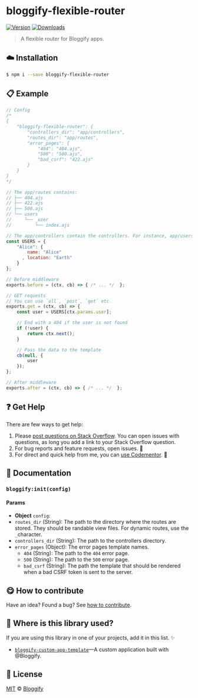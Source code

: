 
# bloggify-flexible-router

 [![Version](https://img.shields.io/npm/v/bloggify-flexible-router.svg)](https://www.npmjs.com/package/bloggify-flexible-router) [![Downloads](https://img.shields.io/npm/dt/bloggify-flexible-router.svg)](https://www.npmjs.com/package/bloggify-flexible-router)

> A flexible router for Bloggify apps.

## :cloud: Installation

```sh
$ npm i --save bloggify-flexible-router
```


## :clipboard: Example



```js
// Config
/*
{
    "bloggify-flexible-router": {
        "controllers_dir": "app/controllers",
        "routes_dir": "app/routes",
        "error_pages": {
            "404": "404.ajs",
            "500": "500.ajs",
            "bad_csrf": "422.ajs"
        }
    }
}
*/

// The app/routes contains:
// ├── 404.ajs
// ├── 422.ajs
// ├── 500.ajs
// └── users
//     └── _user
//         └── index.ajs

// The app/controllers contain the controllers. For instance, app/users/_user/index.js would look like this:
const USERS = {
    "Alice": {
        name: "Alice"
      , location: "Earth"
    }
};

// Before middleware
exports.before = (ctx, cb) => { /* ... */  };

// GET requests
// You can use `all`, `post`, `get` etc.
exports.get = (ctx, cb) => {
    const user = USERS[ctx.params.user];

    // End with a 404 if the user is not found
    if (!user) {
        return ctx.next();
    }

    // Pass the data to the template
    cb(null, {
        user
    });
};

// After middleware
exports.after = (ctx, cb) => { /* ... */  };
```

## :question: Get Help

There are few ways to get help:

 1. Please [post questions on Stack Overflow](https://stackoverflow.com/questions/ask). You can open issues with questions, as long you add a link to your Stack Overflow question.
 2. For bug reports and feature requests, open issues. :bug:
 3. For direct and quick help from me, you can [use Codementor](https://www.codementor.io/johnnyb). :rocket:


## :memo: Documentation


### `bloggify:init(config)`

#### Params
- **Object** `config`:
 - `routes_dir` (String): The path to the directory where the routes are stored. They should be randable view files. For dynamic routes, use the `_`character.
 - `controllers_dir` (String): The path to the controllers directory.
 - `error_pages` (Object): The error pages template names.
     - `404` (String): The path to the `404` error page.
     - `500` (String): The path to the `500` error page.
     - `bad_csrf` (String): The path the template that should be rendered when a bad CSRF token is sent to the server.



## :yum: How to contribute
Have an idea? Found a bug? See [how to contribute][contributing].


## :dizzy: Where is this library used?
If you are using this library in one of your projects, add it in this list. :sparkles:


 - [`bloggify-custom-app-template`](https://github.com/BloggifyTutorials/custom-app#readme)—A custom application built with @Bloggify.

## :scroll: License

[MIT][license] © [Bloggify][website]

[license]: http://showalicense.com/?fullname=Bloggify%20%3Csupport%40bloggify.org%3E%20(https%3A%2F%2Fbloggify.org)&year=2017#license-mit
[website]: https://bloggify.org
[contributing]: /CONTRIBUTING.md
[docs]: /DOCUMENTATION.md
